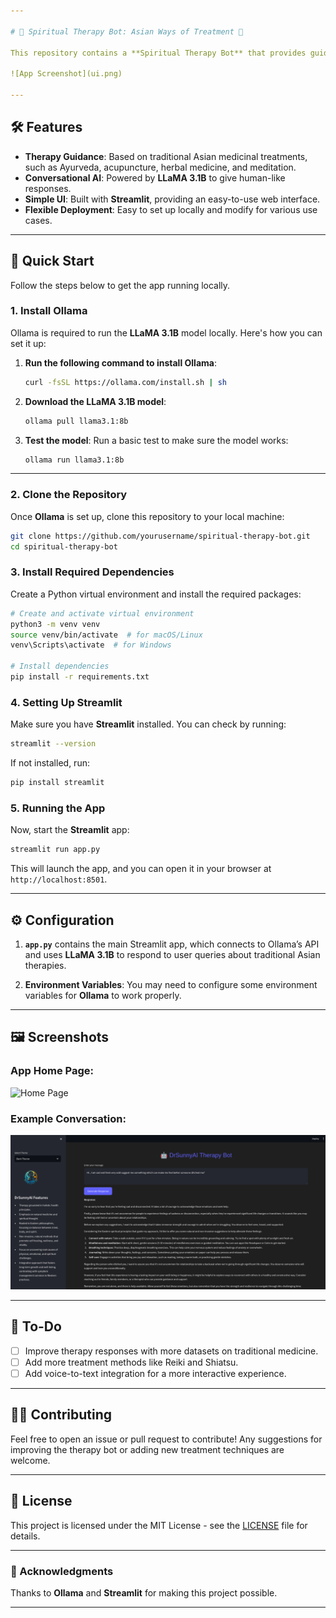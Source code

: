 ```yaml
---

# 🧘 Spiritual Therapy Bot: Asian Ways of Treatment 🌿

This repository contains a **Spiritual Therapy Bot** that provides guidance based on traditional Asian treatments and methods using **LLaMA 3.1B**. The application uses **Ollama** as the language model backend and **Streamlit** to create a user-friendly web interface.

![App Screenshot](ui.png)

---
```


## 🛠 Features
- **Therapy Guidance**: Based on traditional Asian medicinal treatments, such as Ayurveda, acupuncture, herbal medicine, and meditation.
- **Conversational AI**: Powered by **LLaMA 3.1B** to give human-like responses.
- **Simple UI**: Built with **Streamlit**, providing an easy-to-use web interface.
- **Flexible Deployment**: Easy to set up locally and modify for various use cases.

---

## 🚀 Quick Start

Follow the steps below to get the app running locally.

### 1. Install Ollama
Ollama is required to run the **LLaMA 3.1B** model locally. Here's how you can set it up:

1. **Run the following command to install Ollama**:
    ```bash
    curl -fsSL https://ollama.com/install.sh | sh
    ```

2. **Download the LLaMA 3.1B model**:
    ```bash
    ollama pull llama3.1:8b
    ```

3. **Test the model**:
    Run a basic test to make sure the model works:
    ```bash
    ollama run llama3.1:8b
    ```

---

### 2. Clone the Repository
Once **Ollama** is set up, clone this repository to your local machine:
```bash
git clone https://github.com/yourusername/spiritual-therapy-bot.git
cd spiritual-therapy-bot
```

### 3. Install Required Dependencies
Create a Python virtual environment and install the required packages:
```bash
# Create and activate virtual environment
python3 -m venv venv
source venv/bin/activate  # for macOS/Linux
venv\Scripts\activate  # for Windows

# Install dependencies
pip install -r requirements.txt
```

### 4. Setting Up Streamlit
Make sure you have **Streamlit** installed. You can check by running:
```bash
streamlit --version
```

If not installed, run:
```bash
pip install streamlit
```

### 5. Running the App
Now, start the **Streamlit** app:
```bash
streamlit run app.py
```

This will launch the app, and you can open it in your browser at `http://localhost:8501`.

---

## ⚙️ Configuration

1. **`app.py`** contains the main Streamlit app, which connects to Ollama’s API and uses **LLaMA 3.1B** to respond to user queries about traditional Asian therapies.

2. **Environment Variables**: You may need to configure some environment variables for **Ollama** to work properly.

---

## 🖼 Screenshots

### App Home Page:
![Home Page](https://placeholder.com/screenshot2.png)

### Example Conversation:
![Conversation Example](demo_chat.png)

---

## 📝 To-Do
- [ ] Improve therapy responses with more datasets on traditional medicine.
- [ ] Add more treatment methods like Reiki and Shiatsu.
- [ ] Add voice-to-text integration for a more interactive experience.

---

## 👨‍💻 Contributing
Feel free to open an issue or pull request to contribute! Any suggestions for improving the therapy bot or adding new treatment techniques are welcome.

---

## 📜 License
This project is licensed under the MIT License - see the [LICENSE](LICENSE) file for details.

---

### 🙏 Acknowledgments
Thanks to **Ollama** and **Streamlit** for making this project possible.

---

